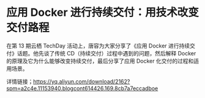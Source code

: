 # 应用 Docker 进行持续交付：用技术改变交付路程
在第 13 期云栖 TechDay 活动上，唐容为大家分享了《应用 Docker 进行持续交付》话题。他先谈了传统 CD（持续交付）过程中遇到的问题，然后解释 Docker 的原理及它为什么能够改变持续交付，最后分享了应用 Docker 化交付的过程和适用场景。

详情链接；https://yq.aliyun.com/download/2162?spm=a2c4e.11153940.blogcont614426.169.8cb7a7eccadboe
